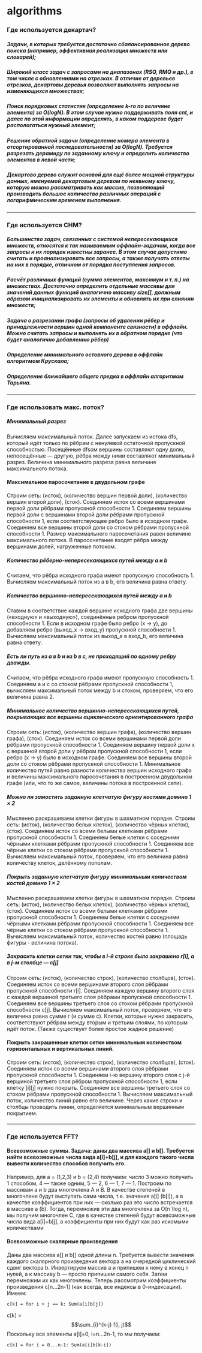 # algorithms
### Где используется декартач?
##### Задачи, в которых требуется достаточно сбалансированное дерево поиска (например, эффективная реализация множеств или словарей);
##### Широкий класс задач с запросами на диапазонах (RSQ, RMQ и др.), в том числе с обновлениями на отрезках. В отличие от деревьев отрезков, декартовы деревья позволяют выполнять запросы на изменяющихся множествах;
##### Поиск порядковых статистик (определение k-го по величине элемента) за O(logN). В этом случае нужно поддерживать поля cnt, и далее по этой информации определять, в каком поддереве будет располагаться нужный элемент;
##### Решение обратной задачи (определение номера элемента в отсортированной последовательности) за O(logN). Требуется разрезать дерамиду по заданному ключу и определить количество элементов в левой части;
##### Декартово дерево служит основой для ещё более мощной структуры данных, именуемой декартовым деревом по неявному ключу, которую можно рассматривать как массив, позволяющий производить большое количество различных операций с логарифмическим временем выполнения.
---
### Где используется СНМ?
##### Большинство задач, связанных с системой непересекающихся множеств, относятся к так называемым оффлайн-задачам, когда все запросы и их порядок известны заранее. В этом случае допустимо считать и проанализировать все запросы, а также получать ответы на них в порядке, отличном от порядка поступления запросов.
##### Расчёт различных функций (сумма элементов, максимум и т. п.) на множествах. Достаточно определить отдельные массивы для значений данных функций аналогично массиву size[], должным образом инициализировать их элементы и обновлять их при слиянии множеств;
##### Задача о разрезании графа (запросы об удалении рёбер и принадлежности вершин одной компоненте связности) в оффлайн. Можно считать запросы и выполнять их в обратном порядке (что будет аналогично добавлению рёбер)
##### Определение минимального остовного дерева в оффлайн алгоритмом Крускала;
##### Определение ближайшего общего предка в оффлайн алгоритмом Тарьяна.
---
### Где использовать макс. поток?
##### Минимальный разрез 
Вычисляем максимальный поток.
Далее запускаем из истока dfs, который идёт только по рёбрам с ненулевой остаточной пропускной способностью.
Посещённые dfsом вершины составляют одну долю, непосещённые — другую, рёбра между ними составляют минимальный разрез. Величина минимального разреза равна величине максимального потока.
#### Максимальное паросочетание в двудольном графе
Строим сеть: (исток), (количество вершин первой доли), (количество вершин второй доли), (сток).
Соединяем исток со всеми вершинами первой доли рёбрами пропускной способности 1.
Соединяем вершины первой доли с вершинами второй доли рёбрами пропускной способности 1, если соответствующее ребро было в исходном графе.
Соединяем все вершины второй доли со стоком рёбрами пропускной способности 1.
Размер максимального паросочетания равен величине максимального потока. В паросочетание входят рёбра между вершинами долей, нагруженные потоком.
##### Количество рёберно-непересекающихся путей между a и b
Считаем, что рёбра исходного графа имеют пропускную способность 1.
Вычисляем максимальный поток из a в b, его величина равна ответу.
##### Количество вершинно-непересекающихся путей между a и b
Ставим в соответствие каждой вершине исходного графа две вершины («входную» и «выходную»), соединённые ребром пропускной способности 1.
Если в исходном графе было ребро (x → y), до добавляем ребро (выход_x → вход_y) пропускной способности 1.
Вычисляем максимальный поток из выход_a в вход_b, его величина равна ответу.
##### Есть ли путь из a в b и из b в c, не проходящий по одному ребру дважды.
Считаем, что рёбра исходного графа имеют пропускную способность 1.
Соединяем a и c со стоком рёбрами пропускной способности 1, вычисляем максимальный поток между b и стоком, проверяем, что его величина равна 2.
##### Минимальное количество вершинно-непересекающихся путей, покрывающих все вершины ациклического ориентированного графа
Строим сеть: (исток), (количество вершин графа), (количество вершин графа), (сток).
Соединяем исток со всеми вершинами первой доли рёбрами пропускной способности 1.
Соединяем вершину первой доли x с вершиной второй доли y рёбром пропускной способности 1, если ребро (x → y) было в исходном графе.
Соединяем все вершины второй доли со стоком рёбрами пропускной способности 1.
Минимальное количество путей равно разности количества вершин исходного графа и величины максимального паросочетания в построенном двудольном графе (или, что то же самое, величины потока в построенной сети).
##### Можно ли замостить заданную клетчатую фигуру костями домино 1 × 2
Мысленно раскрашиваем клетки фигуры в шахматном порядке. Строим сеть: (исток), (количество белых клеток), (количество чёрных клеток), (сток).
Соединяем исток со всеми белыми клетками рёбрами пропускной способности 1.
Соединяем белые клетки с соседними чёрными клетками рёбрами пропускной способности 1.
Соединяем все чёрные клетки со стоком рёбрами пропускной способности 1.
Вычисляем максимальный поток, проверяем, что его величина равна количеству клеток, делённому пополам.
##### Покрыть заданную клетчатую фигуру минимальным количеством костей домино 1 × 2
Мысленно раскрашиваем клетки фигуры в шахматном порядке. Строим сеть: (исток), (количество белых клеток), (количество чёрных клеток), (сток).
Соединяем исток со всеми белыми клетками рёбрами пропускной способности 1.
Соединяем белые клетки с соседними чёрными клетками рёбрами пропускной способности 1.
Соединяем все чёрные клетки со стоком рёбрами пропускной способности 1.
Вычисляем максимальный поток, количество костей равно (площадь фигуры - величина потока).
##### Закрасить клетки сетки так, чтобы в i-й строке было закрашено r[i], а в j-м столбце — c[j]
Строим сеть: (исток), (количество строк), (количество столбцов), (сток).
Соединяем исток со всеми вершинами второго слоя рёбрами пропускной способности r[i].
Соединяем каждую вершину второго слоя с каждой вершиной третьего слоя рёбрами пропускной способности 1.
Соединяем все вершины третьего слоя со стоком рёбрами пропускной способности c[j].
Вычисляем максимальный поток, проверяем, что его величина равна сумме r (и сумме c). Клетки, которые нужно закрасить, соответствуют рёбрам между вторым и третьим слоями, по которым идёт поток.
(Также существует более простое жадное решение)
#### Покрыть закрашенные клетки сетки минимальным количеством горизонтальных и вертикальных линий.
Строим сеть: (исток), (количество строк), (количество столбцов), (сток).
Соединяем исток со всеми вершинами второго слоя рёбрами пропускной способности 1.
Соединяем i-ю вершину второго слоя с j-й вершиной третьего слоя рёбром пропускной способности 1, если клетку [i][j] нужно покрыть.
Соединяем все вершины третьего слоя со стоком рёбрами пропускной способности 1.
Вычисляем максимальный поток, количество линий равно его величине. Через какие строки и столбцы проводить линии, определяется минимальным вершинным покрытием.
####
---
### Где используется FFT?
#### Всевозможные суммы. Задача: даны два массива a[] и b[]. Требуется найти всевозможные числа вида a[i]+b[j], и для каждого такого числа вывести количество способов получить его.
Например, для a = (1,2,3) и b = (2,4) получаем: число 3 можно получить 1 способом, 4 — также одним, 5 — 2, 6 — 1, 7 — 1.
Построим по массивам a и b два многочлена A и B. В качестве степеней в многочлене будут выступать сами числа, т.е. значения a[i] (b[i]), а в качестве коэффициентов при них — сколько раз это число встречается в массиве a (b).
Тогда, перемножив эти два многочлена за O(n \log n), мы получим многочлен C, где в качестве степеней будут всевозможные числа вида a[i]+b[j], а коэффициенты при них будут как раз искомыми количествами
#### Всевозможные скалярные произведения
Даны два массива a[] и b[] одной длины n. Требуется вывести значения каждого скалярного произведения вектора a на очередной циклический сдвиг вектора b.
Инвертируем массив a и припишем к нему в конец n нулей, а к массиву b — просто припишем самого себя. Затем перемножим их как многочлены. Теперь рассмотрим коэффициенты произведения c[n...2n-1] (как всегда, все индексы в 0-индексации). Имеем:
```
c[k] = for i + j == k: Sum(a[i]b[j])
```
с[k] = $$\sum_{i}^{k-j} f(i, j)$$
Поскольку все элементы a[i]=0, i=n...2n-1, то мы получаем:
```
c[k] = for i = 0...n-1: Sum(a[i]b[k-i])
```
